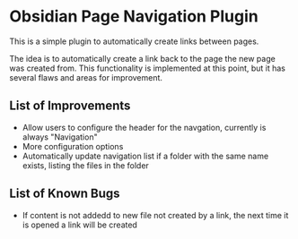 # Obsidian Page Navigation Plugin

This is a simple plugin to automatically create links between pages.

The idea is to automatically create a link back to the page the new page was created from. This functionality is implemented at this point, but it has several flaws and areas for improvement.

## List of Improvements
- Allow users to configure the header for the navgation, currently is always "Navigation"
- More configuration options
- Automatically update navigation list if a folder with the same name exists, listing the files in the folder

## List of Known Bugs
- If content is not addedd to new file not created by a link, the next time it is opened a link will be created
